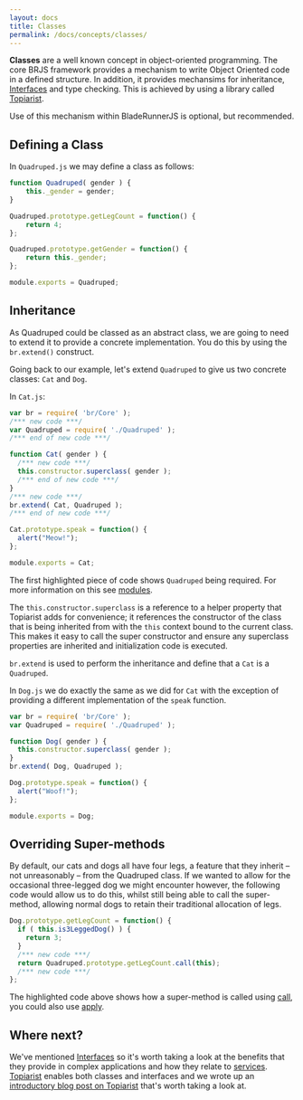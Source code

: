 ```yaml
---
layout: docs
title: Classes
permalink: /docs/concepts/classes/
---
```


**Classes** are a well known concept in object-oriented programming. The core BRJS framework provides a mechanism to write Object Oriented code in a defined structure. In addition, it provides mechansims for inheritance, [Interfaces](/docs/concepts/interaces) and type checking. This is achieved by using a library called [Topiarist](https://github.com/BladeRunnerJS/topiarist).

Use of this mechanism within BladeRunnerJS is optional, but recommended.

## Defining a Class

In `Quadruped.js` we may define a class as follows:

```js
function Quadruped( gender ) {
	this._gender = gender;
}

Quadruped.prototype.getLegCount = function() {
	return 4;
};

Quadruped.prototype.getGender = function() {
	return this._gender;
};

module.exports = Quadruped;
```

## Inheritance

As Quadruped could be classed as an abstract class, we are going to need to extend it to provide a concrete implementation. You do this by using the `br.extend()` construct.

Going back to our example, let's extend `Quadruped` to give us two concrete classes: `Cat` and `Dog`.

In `Cat.js`:

```js
var br = require( 'br/Core' );
/*** new code ***/
var Quadruped = require( './Quadruped' );
/*** end of new code ***/

function Cat( gender ) {
  /*** new code ***/
  this.constructor.superclass( gender );
  /*** end of new code ***/
}
/*** new code ***/
br.extend( Cat, Quadruped );
/*** end of new code ***/

Cat.prototype.speak = function() {
  alert("Meow!");
};

module.exports = Cat;
```

The first highlighted piece of code shows `Quadruped` being required. For more information on this see [modules](/docs/concepts/modules/).

The `this.constructor.superclass` is a reference to a helper property that Topiarist adds for convenience; it references the constructor of the class that is being inherited from with the `this` context bound to the current class. This makes it easy to call the super constructor and ensure any superclass properties are inherited and initialization code is executed.

`br.extend` is used to perform the inheritance and define that a `Cat` is a `Quadruped`.

In `Dog.js` we do exactly the same as we did for `Cat` with the exception of providing a different implementation of the `speak` function.

```js
var br = require( 'br/Core' );
var Quadruped = require( './Quadruped' );

function Dog( gender ) {
  this.constructor.superclass( gender );
}
br.extend( Dog, Quadruped );

Dog.prototype.speak = function() {
  alert("Woof!");
};

module.exports = Dog;
```

## Overriding Super-methods

By default, our cats and dogs all have four legs, a feature that they inherit – not unreasonably – from the Quadruped class. If we wanted to allow for the occasional three-legged dog we might encounter however, the following code would allow us to do this, whilst still being able to call the super-method, allowing normal dogs to retain their traditional allocation of legs.

```js
Dog.prototype.getLegCount = function() {
  if ( this.is3LeggedDog() ) {
    return 3;
  }
  /*** new code ***/
  return Quadruped.prototype.getLegCount.call(this);
  /*** new code ***/
};
```

The highlighted code above shows how a super-method is called using [call](https://developer.mozilla.org/en-US/docs/Web/JavaScript/Reference/Global_Objects/Function/call), you could also use [apply](https://developer.mozilla.org/en-US/docs/Web/JavaScript/Reference/Global_Objects/Function/apply).

## Where next?

We've mentioned [Interfaces](/docs/concepts/interfaces/) so it's worth taking a look at the benefits that they provide in complex applications and how they relate to [services](/docs/concepts/services/). [Topiarist](https://github.com/BladeRunnerJS/topiarist) enables both classes and interfaces and we wrote up an [introductory blog post on Topiarist](http://bladerunnerjs.org/blog/topiarist/) that's worth taking a look at.
